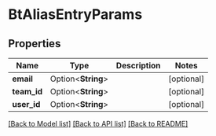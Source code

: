 # BtAliasEntryParams

## Properties

Name | Type | Description | Notes
------------ | ------------- | ------------- | -------------
**email** | Option<**String**> |  | [optional]
**team_id** | Option<**String**> |  | [optional]
**user_id** | Option<**String**> |  | [optional]

[[Back to Model list]](../README.md#documentation-for-models) [[Back to API list]](../README.md#documentation-for-api-endpoints) [[Back to README]](../README.md)



